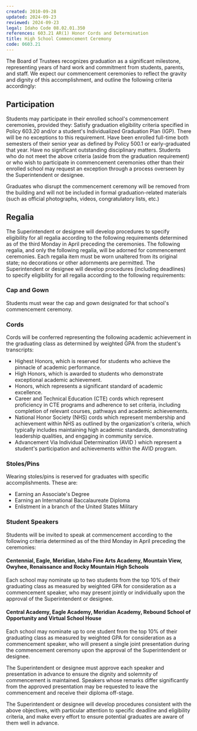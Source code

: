 ```yaml
---
created: 2010-09-28
updated: 2024-09-23
reviewed: 2024-09-23
legal: Idaho Code 08.02.01.350
references: 603.21 AR(1) Honor Cords and Determination
title: High School Commencement Ceremony
code: 0603.21
---
```



The Board of Trustees recognizes graduation as a significant milestone, representing years of hard work and commitment from students, parents, and staff. We expect our commencement ceremonies to reflect the gravity and dignity of this accomplishment, and outline the following criteria accordingly:

## Participation
Students may participate in their enrolled school's commencement ceremonies, provided they:
Satisfy graduation eligibility criteria specified in Policy 603.20 and/or a student's Individualized Graduation Plan (IGP). There will be no exceptions to this requirement.
Have been enrolled full-time both semesters of their senior year as defined by Policy 500.1 or early-graduated that year.
Have no significant outstanding disciplinary matters.
Students who do not meet the above criteria (aside from the graduation requirement) or who wish to participate in commencement ceremonies other than their enrolled school may request an exception through a process overseen by the Superintendent or designee.

Graduates who disrupt the commencement ceremony will be removed from the building and will not be included in formal graduation-related materials (such as official photographs, videos, congratulatory lists, etc.)

## Regalia
The Superintendent or designee will develop procedures to specify eligibility for all regalia according to the following requirements determined as of the third Monday in April preceding the ceremonies.
The following regalia, and only the following regalia, will be adorned for commencement ceremonies. Each regalia item must be worn unaltered from its original state; no decorations or other adornments are permitted. The Superintendent or designee will develop procedures (including deadlines) to specify eligibility for all regalia according to the following requirements:

### Cap and Gown
Students must wear the cap and gown designated for that school's commencement ceremony.

### Cords
Cords will be conferred representing the following academic achievement in the graduating class as determined by weighted GPA from the student's transcripts:
- Highest Honors, which is reserved for students who achieve the pinnacle of academic performance.
- High Honors, which is awarded to students who demonstrate exceptional academic achievement.
- Honors, which represents a significant standard of academic excellence.
- Career and Technical Education (CTE) cords which represent proficiency in CTE programs and adherence to set criteria, including completion of relevant courses, pathways and academic achievements.
- National Honor Society (NHS) cords which represent membership and achievement within NHS as outlined by the organization's criteria, which typically includes maintaining high academic standards, demonstrating leadership qualities, and engaging in community service.
- Advancement Via Individual Determination (AVID ) which represent a student's participation and achievements within the AVID program.

### Stoles/Pins
Wearing stoles/pins is reserved for graduates with specific accomplishments.  These are:
- Earning an Associate's Degree
- Earning an International Baccalaureate Diploma
- Enlistment in a branch of the United States Military

### Student Speakers
Students will be invited to speak at commencement according to the following criteria determined as of the third Monday in April preceding the ceremonies:

#### Centennial, Eagle, Meridian, Idaho Fine Arts Academy, Mountain View, Owyhee, Renaissance and Rocky Mountain High Schools
Each school may nominate up to two students from the top 10% of their graduating class as measured by weighted GPA for consideration as a commencement speaker, who may present jointly or individually upon the approval of the Superintendent or designee.
#### Central Academy, Eagle Academy, Meridian Academy, Rebound School of Opportunity and Virtual School House
Each school may nominate up to one student from the top 10% of their graduating class as measured by weighted GPA for consideration as a commencement speaker, who will present a single joint presentation during the commencement ceremony upon the approval of the Superintendent or designee.

The Superintendent or designee must approve each speaker and presentation in advance to ensure the dignity and solemnity of commencement is maintained.  Speakers whose remarks differ significantly from the approved presentation may be requested to leave the commencement and receive their diploma off-stage.

The Superintendent or designee will develop procedures consistent with the above objectives, with particular attention to specific deadline and eligibility criteria, and make every effort to ensure potential graduates are aware of them well in advance.

